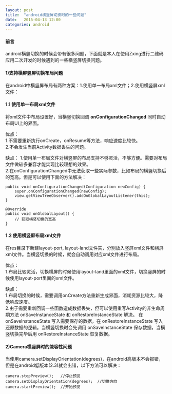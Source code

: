 ```yaml
---
layout: post
title:  "android横竖屏切换时的一些问题"
date:   2015-04-13 12:00
categories: android
---
```

#### 前言  
android横竖切换的时候会带有很多问题，下面就是本人在使用Zxing进行二维码应用二次开发的时候遇到的一些横竖屏切换问题。

#### 1)支持横屏竖屏切换布局问题
在android中横竖屏布局有两种方案：1.使用单一布局xml文件；2.使用横竖屏xml文件：

#### 1.1 使用单一布局xml文件  
将xml文件中布局设置好，当横竖切换回调 **onConfigurationChanged** 同时自动布局UI上的界面。

优点：  
1.不需要重新执行onCreate，onResume等方法，响应速度比较快。   
2.不会发生当前Activity数据丢失的问题。 

缺点： 
1.使用单一布局文件对横竖屏的布局支持不够灵活，不够方便。需要对布局文件做较多兼容才能实现比较理想的效果。  
2.在onConfigurationChanged中无法获取一些实际参数，比如布局的横竖切换后的宽高。但是可以使用下面的方法解决： 

	public void onConfigurationChanged(Configuration newConfig) {
		super.onConfigurationChanged(newConfig);
		view.getViewTreeObserver().addOnGlobalLayoutListener(this);
	}

	@Override
	public void onGlobalLayout() {
		// 获取横竖切换的宽高
	}



#### 1.2 使用横竖屏布局xml文件   
在res目录下新建layout-port, layout-land文件夹，分别放入竖屏xml文件和横屏xml文件。当横竖切换的时候，就会自动调用对应xml文件进行布局。 

优点：  
1.布局比较灵活，切换横屏的时候使用layout-land里面的xml文件，切换竖屏的时候使用layout-port里面的xml文件。

缺点：   
1.布局切换的时候，需要调用onCreate方法重新生成界面，消耗资源比较大，降低响应速度。   
2.由于需要重新回调一些函数造成数据丢失，但可以使用重写Activity的非生命周期方法 onSaveInstanceState 和 onRestoreInstanceState 解决。
在 onSaveInstanceState 写入需要保存的数据，在 onRestoreInstanceState 写入还原数据的逻辑。当横竖切换时会先调用 onSaveInstanceState 保存数据，当横竖切换完毕后用 onRestoreInstanceState 恢复数据。

#### 2)Camera横竖屏时的兼容性问题
当使用camera.setDisplayOrientation(degrees)，在android高版本不会报错，但是在android低版本(2.3)就会出错，以下方法可以解决：

	camera.stopPreview();	//停止预览
	camera.setDisplayOrientation(degrees);	//切换方向
	camera.startPreview();	//开始预览
	